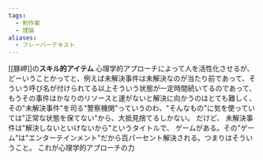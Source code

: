 ```yaml
---
tags:
  - 制作案
  - 理論
aliases:
  - フレーバーテキスト
---
```

[[豚岬]]の**スキル的アイテム**
心理学的アプローチによって人を活性化させるが、
どーいうことかってと、例えば未解決事件は未解決なのが当たり前であって、そういう呼び名が付けられてる以上そういう状態が一定時間続いてるのであって、もうその事件はかなりのリソースと運がないと解決に向かうのはとても難しく、
その"未解決事件"を司る"警察機関"っていうのわ、"そんなもの"に気を使っていては"正常な状態を保てない"から、大抵見捨てるしかない。
だけど、
未解決事件は"解決しないといけないから"というタイトルで、
ゲームがある。その"ゲーム"は"エンターテインメント"だから百パーセント解決される。つまりはそういうこと。
これが心理学的アプローチの力